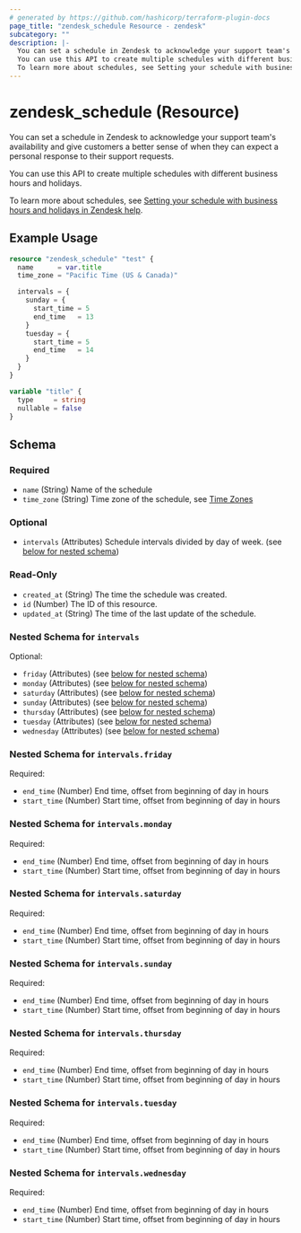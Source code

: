 ```yaml
---
# generated by https://github.com/hashicorp/terraform-plugin-docs
page_title: "zendesk_schedule Resource - zendesk"
subcategory: ""
description: |-
  You can set a schedule in Zendesk to acknowledge your support team's availability and give customers a better sense of when they can expect a personal response to their support requests.
  You can use this API to create multiple schedules with different business hours and holidays.
  To learn more about schedules, see Setting your schedule with business hours and holidays in Zendesk help https://support.zendesk.com/hc/en-us/articles/203662206.
---
```


# zendesk_schedule (Resource)

You can set a schedule in Zendesk to acknowledge your support team's availability and give customers a better sense of when they can expect a personal response to their support requests.

You can use this API to create multiple schedules with different business hours and holidays.

To learn more about schedules, see [Setting your schedule with business hours and holidays in Zendesk help](https://support.zendesk.com/hc/en-us/articles/203662206).

## Example Usage

```terraform
resource "zendesk_schedule" "test" {
  name      = var.title
  time_zone = "Pacific Time (US & Canada)"

  intervals = {
    sunday = {
      start_time = 5
      end_time   = 13
    }
    tuesday = {
      start_time = 5
      end_time   = 14
    }
  }
}

variable "title" {
  type     = string
  nullable = false
}
```

<!-- schema generated by tfplugindocs -->
## Schema

### Required

- `name` (String) Name of the schedule
- `time_zone` (String) Time zone of the schedule, see [Time Zones](https://developer.zendesk.com/api-reference/introduction/data-types/#time-zones)

### Optional

- `intervals` (Attributes) Schedule intervals divided by day of week. (see [below for nested schema](#nestedatt--intervals))

### Read-Only

- `created_at` (String) The time the schedule was created.
- `id` (Number) The ID of this resource.
- `updated_at` (String) The time of the last update of the schedule.

<a id="nestedatt--intervals"></a>
### Nested Schema for `intervals`

Optional:

- `friday` (Attributes) (see [below for nested schema](#nestedatt--intervals--friday))
- `monday` (Attributes) (see [below for nested schema](#nestedatt--intervals--monday))
- `saturday` (Attributes) (see [below for nested schema](#nestedatt--intervals--saturday))
- `sunday` (Attributes) (see [below for nested schema](#nestedatt--intervals--sunday))
- `thursday` (Attributes) (see [below for nested schema](#nestedatt--intervals--thursday))
- `tuesday` (Attributes) (see [below for nested schema](#nestedatt--intervals--tuesday))
- `wednesday` (Attributes) (see [below for nested schema](#nestedatt--intervals--wednesday))

<a id="nestedatt--intervals--friday"></a>
### Nested Schema for `intervals.friday`

Required:

- `end_time` (Number) End time, offset from beginning of day in hours
- `start_time` (Number) Start time, offset from beginning of day in hours


<a id="nestedatt--intervals--monday"></a>
### Nested Schema for `intervals.monday`

Required:

- `end_time` (Number) End time, offset from beginning of day in hours
- `start_time` (Number) Start time, offset from beginning of day in hours


<a id="nestedatt--intervals--saturday"></a>
### Nested Schema for `intervals.saturday`

Required:

- `end_time` (Number) End time, offset from beginning of day in hours
- `start_time` (Number) Start time, offset from beginning of day in hours


<a id="nestedatt--intervals--sunday"></a>
### Nested Schema for `intervals.sunday`

Required:

- `end_time` (Number) End time, offset from beginning of day in hours
- `start_time` (Number) Start time, offset from beginning of day in hours


<a id="nestedatt--intervals--thursday"></a>
### Nested Schema for `intervals.thursday`

Required:

- `end_time` (Number) End time, offset from beginning of day in hours
- `start_time` (Number) Start time, offset from beginning of day in hours


<a id="nestedatt--intervals--tuesday"></a>
### Nested Schema for `intervals.tuesday`

Required:

- `end_time` (Number) End time, offset from beginning of day in hours
- `start_time` (Number) Start time, offset from beginning of day in hours


<a id="nestedatt--intervals--wednesday"></a>
### Nested Schema for `intervals.wednesday`

Required:

- `end_time` (Number) End time, offset from beginning of day in hours
- `start_time` (Number) Start time, offset from beginning of day in hours
